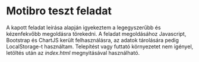 # Motibro teszt feladat
A kapott feladat leírása alapján igyekeztem a legegyszerűbb és kézenfekvőbb megoldásra törekedni. A feladat megoldásához Javascript, Bootstrap és ChartJS került felhasználásra, az adatok tárolására pedig LocalStorage-t használtam. Telepítést vagy futtató környezetet nem igényel, letöltés után az *index.html* megnyitásával használható.
